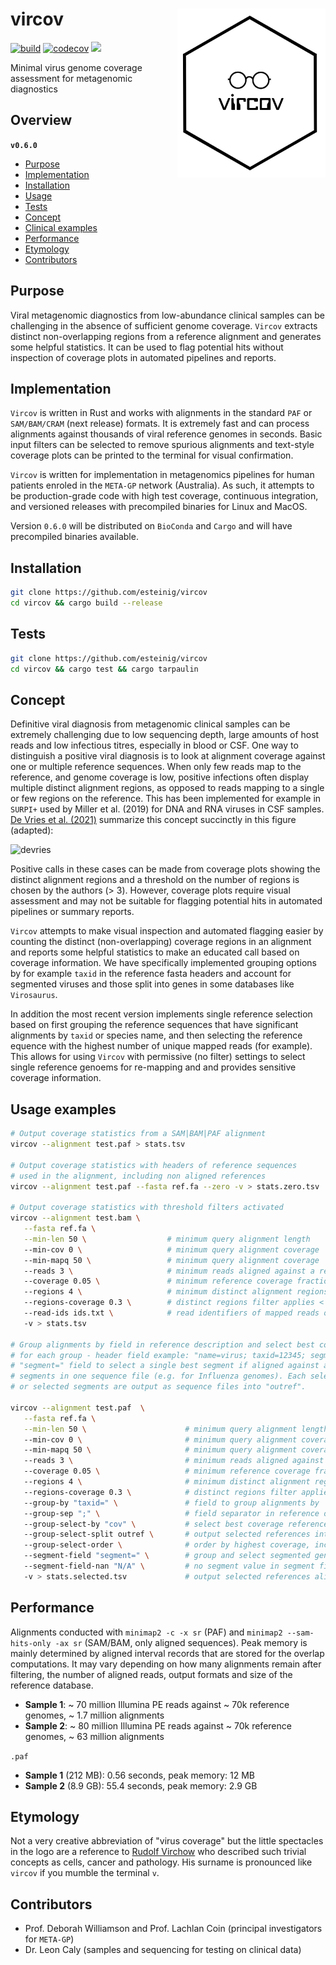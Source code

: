 # vircov <a href='https://github.com/esteinig'><img src='docs/vircov.png' align="right" height="270"/></a>

[![build](https://github.com/esteinig/nanoq/actions/workflows/rust-ci.yaml/badge.svg?branch=master)](https://github.com/esteinig/nanoq/actions/workflows/rust-ci.yaml)
[![codecov](https://codecov.io/gh/esteinig/vircov/branch/main/graph/badge.svg?token=RG95F4C6FE)](https://codecov.io/gh/esteinig/vircov)
![](https://img.shields.io/badge/version-0.6.0-black.svg)

Minimal virus genome coverage assessment for metagenomic diagnostics

## Overview


**`v0.6.0`**

- [Purpose](#purpose)
- [Implementation](#implementation)
- [Installation](#installation)
- [Usage](#usage)
- [Tests](#tests)
- [Concept](#concept)
- [Clinical examples](#clinical-examples)
- [Performance](#performance)
- [Etymology](#concept)
- [Contributors](#contributors)

## Purpose

Viral metagenomic diagnostics from low-abundance clinical samples can be challenging in the absence of sufficient genome coverage. `Vircov` extracts distinct non-overlapping regions from a reference alignment and generates some helpful statistics. It can be used to flag potential hits without inspection of coverage plots in automated pipelines and reports.

## Implementation

`Vircov` is written in Rust and works with alignments in the standard `PAF` or `SAM/BAM/CRAM` (next release) formats. It is extremely fast and can process alignments against thousands of viral reference genomes in seconds. Basic input filters can be selected to remove spurious alignments and text-style coverage plots can be printed to the terminal for visual confirmation.

`Vircov` is written for implementation in metagenomics pipelines for human patients enroled in the `META-GP` network (Australia). As such, it attempts to be production-grade code with high test coverage, continuous integration, and versioned releases with precompiled binaries for Linux and MacOS.

Version `0.6.0` will be distributed on `BioConda` and `Cargo` and will have precompiled binaries available.

## Installation

```bash
git clone https://github.com/esteinig/vircov 
cd vircov && cargo build --release
```

## Tests

```bash
git clone https://github.com/esteinig/vircov 
cd vircov && cargo test && cargo tarpaulin 
```

## Concept

Definitive viral diagnosis from metagenomic clinical samples can be extremely challenging due to low sequencing depth, large amounts of host reads and low infectious titres, especially in blood or CSF. One way to distinguish a positive viral diagnosis is to look at alignment coverage against one or multiple reference sequences. When only few reads map to the reference, and genome coverage is low, positive infections often display multiple distinct alignment regions, as opposed to reads mapping to a single or few regions on the reference. This has been implemented for example in `SURPI+` used by Miller et al. (2019) for DNA and RNA viruses in CSF samples. [De Vries et al. (2021)](https://www.sciencedirect.com/science/article/pii/S1386653221000792) summarize this concept succinctly in this figure (adapted):

![devries](https://user-images.githubusercontent.com/12873366/158775480-447d847e-5b0d-487c-a39a-81bdf428e09d.png)

Positive calls in these cases can be made from coverage plots showing the distinct alignment regions and a threshold on the number of regions is chosen by the authors (> 3). However, coverage plots require visual assessment and may not be suitable for flagging potential hits in automated pipelines or summary reports. 

`Vircov` attempts to make visual inspection and automated flagging easier by counting the distinct (non-overlapping) coverage regions in an alignment and reports some helpful statistics to make an educated call based on coverage information. We have specifically implemented grouping options by for example `taxid` in the reference fasta headers and account for segmented viruses and those split into genes in some databases like `Virosaurus`.

In addition the most recent version implements single reference selection based on first grouping the reference sequences that have significant alignments by `taxid` or species name, and then selecting the reference equence with the highest number of unique mapped reads (for example). This allows for using `Vircov` with permissive (no filter) settings to select single reference genoems for re-mapping and and provides sensitive coverage information. 

## Usage examples

```bash
# Output coverage statistics from a SAM|BAM|PAF alignment
vircov --alignment test.paf > stats.tsv

# Output coverage statistics with headers of reference sequences
# used in the alignment, including non aligned references
vircov --alignment test.paf --fasta ref.fa --zero -v > stats.zero.tsv

# Output coverage statistics with threshold filters activated
vircov --alignment test.bam \
   --fasta ref.fa \
   --min-len 50 \                  # minimum query alignment length
   --min-cov 0 \                   # minimum query alignment coverage
   --min-mapq 50 \                 # minimum query alignment coverage
   --reads 3 \                     # minimum reads aligned against a reference
   --coverage 0.05 \               # minimum reference coverage fraction
   --regions 4 \                   # minimum distinct alignment regions
   --regions-coverage 0.3 \        # distinct regions filter applies < coverage of 30%
   --read-ids ids.txt \            # read identifiers of mapped reads of surviving alignments
   -v > stats.tsv

# Group alignments by field in reference description and select best coverage reference
# for each group - header field example: "name=virus; taxid=12345; segment=N/A". Use the
# "segment=" field to select a single best segment if aligned against and output selected
# segments in one sequence file (e.g. for Influenza genomes). Each selected reference
# or selected segments are output as sequence files into "outref".

vircov --alignment test.paf  \
   --fasta ref.fa \
   --min-len 50 \                      # minimum query alignment length
   --min-cov 0 \                       # minimum query alignment coverage
   --min-mapq 50 \                     # minimum query alignment coverage
   --reads 3 \                         # minimum reads aligned against a reference
   --coverage 0.05 \                   # minimum reference coverage fraction
   --regions 4 \                       # minimum distinct alignment regions
   --regions-coverage 0.3 \            # distinct regions filter applies < coverage of 30%
   --group-by "taxid=" \               # field to group alignments by
   --group-sep ";" \                   # field separator in reference description
   --group-select-by "cov" \           # select best coverage reference sequences
   --group-select-split outref \       # output selected references into this folder
   --group-select-order \              # order by highest coverage, include as index in filename 
   --segment-field "segment=" \        # group and select segmented genomes with field
   --segment-field-nan "N/A" \         # no segment value in segment field
   -v > stats.selected.tsv             # output selected references alignment stats
```

## Performance

Alignments conducted with `minimap2 -c -x sr` (PAF) and `minimap2 --sam-hits-only -ax sr` (SAM/BAM, only aligned sequences). Peak memory is mainly determined by aligned interval records that are stored for the overlap computations. It may vary depending on how many alignments remain after filtering, the number of aligned reads, output formats and size of the reference database.

* **Sample 1**: ~ 70 million Illumina PE reads against ~ 70k reference genomes, ~ 1.7 million alignments 
* **Sample 2**: ~ 80 million Illumina PE reads against ~ 70k reference genomes, ~ 63 million alignments 

`.paf`
    
  * **Sample 1** (212 MB): 0.56 seconds, peak memory: 12 MB 
  * **Sample 2** (8.9 GB): 55.4 seconds, peak memory: 2.9 GB


## Etymology

Not a very creative abbreviation of "virus coverage" but the little spectacles in the logo are a reference to [Rudolf Virchow](https://en.wikipedia.org/wiki/Rudolf_Virchow) who described such trivial concepts as cells, cancer and pathology. His surname is pronounced like `vircov` if you mumble the terminal `v`.

## Contributors

* Prof. Deborah Williamson and Prof. Lachlan Coin (principal investigators for `META-GP`)
* Dr. Leon Caly (samples and sequencing for testing on clinical data)

